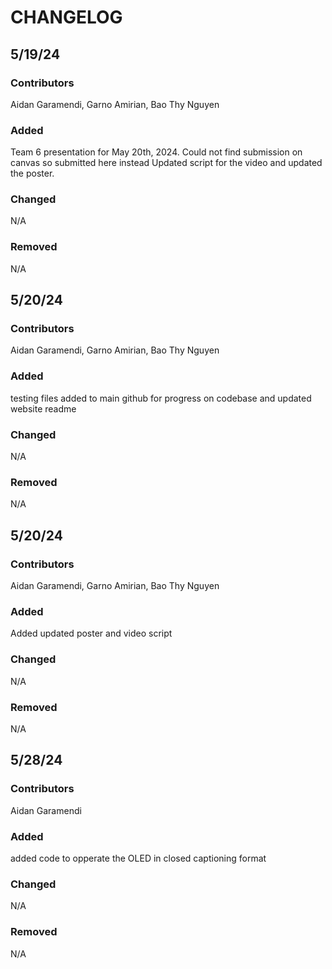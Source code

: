 # CHANGELOG

## 5/19/24
### Contributors
Aidan Garamendi, Garno Amirian, Bao Thy Nguyen

### Added
Team 6 presentation for May 20th, 2024. Could not find submission on canvas so submitted here instead
Updated script for the video and updated the poster. 

### Changed
N/A

### Removed
N/A


## 5/20/24
### Contributors
Aidan Garamendi, Garno Amirian, Bao Thy Nguyen

### Added
testing files added to main github for progress on codebase and updated website readme

### Changed
N/A

### Removed
N/A

## 5/20/24
### Contributors
Aidan Garamendi, Garno Amirian, Bao Thy Nguyen

### Added
Added updated poster and video script 

### Changed
N/A

### Removed
N/A


## 5/28/24
### Contributors
Aidan Garamendi

### Added
added code to opperate the OLED in closed captioning format

### Changed
N/A

### Removed
N/A
